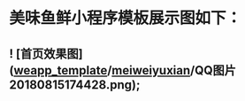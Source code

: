 # 美味鱼鲜小程序模板展示图如下：

## ! [首页效果图] ([weapp_template](https://github.com/finalvip/weapp_template)/[meiweiyuxian](https://github.com/finalvip/weapp_template/tree/master/meiweiyuxian)/QQ图片20180815174428.png);